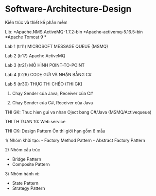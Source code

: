 # Software-Architecture-Design
Kiến trúc và thiết kế phần mềm

Lib: 
*Apache.NMS.ActiveMQ-1.7.2-bin 
*Apache-activemq-5.16.5-bin
*Apache Tomcat 9
*

Lab 1 (tr11) MICROSOFT MESSAGE QUEUE (MSMQ)

Lab 2 (tr17) Apache ActiveMQ

Lab 3 (tr21) MÔ HÌNH POINT-TO-POINT

Lab 4 (tr26) CODE GỬI VÀ NHẬN BẰNG C#

Lab 5 (tr30) THỰC THI CHÉO (THI GK)

1. Chạy Sender của Java, Receiver của C#

2. Chạy Sender của C#, Receiver của Java

THI GK: Thuc hien gui va nhan Oject bang C#/Java (MSMQ/Activequeue)

THI TH TUAN 10: Web service

THI CK: Design Pattern
Ôn thi giới hạn gồm 6 mẫu

1/ Nhóm khởi tạo:
	- Factory Method Pattern
	- Abstract Factory Pattern
  
2/ Nhóm cấu trúc
- Bridge Pattern
- Composite Pattern

3/ Nhóm hành vi:
- State Pattern
- Strategy Pattern
  
  
